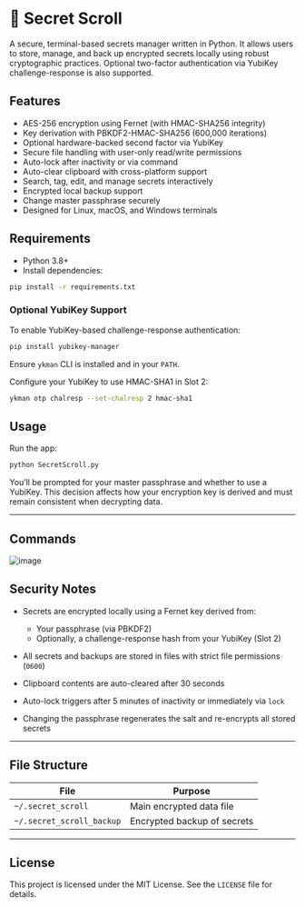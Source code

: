 # 📜 Secret Scroll

A secure, terminal-based secrets manager written in Python. It allows users to store, manage, and back up encrypted secrets locally using robust cryptographic practices. Optional two-factor authentication via YubiKey challenge-response is also supported.

## Features

* AES-256 encryption using Fernet (with HMAC-SHA256 integrity)
* Key derivation with PBKDF2-HMAC-SHA256 (600,000 iterations)
* Optional hardware-backed second factor via YubiKey
* Secure file handling with user-only read/write permissions
* Auto-lock after inactivity or via command
* Auto-clear clipboard with cross-platform support
* Search, tag, edit, and manage secrets interactively
* Encrypted local backup support
* Change master passphrase securely
* Designed for Linux, macOS, and Windows terminals

## Requirements

* Python 3.8+
* Install dependencies:

```bash
pip install -r requirements.txt
```

### Optional YubiKey Support

To enable YubiKey-based challenge-response authentication:

```bash
pip install yubikey-manager
```

Ensure `ykman` CLI is installed and in your `PATH`.

Configure your YubiKey to use HMAC-SHA1 in Slot 2:

```bash
ykman otp chalresp --set-chalresp 2 hmac-sha1
```


## Usage

Run the app:

```bash
python SecretScroll.py
```

You’ll be prompted for your master passphrase and whether to use a YubiKey. This decision affects how your encryption key is derived and must remain consistent when decrypting data.

---

## Commands

![image](https://github.com/user-attachments/assets/93bc16e8-cbd5-4fd0-8568-dc770653f4f4)

## Security Notes

* Secrets are encrypted locally using a Fernet key derived from:

  * Your passphrase (via PBKDF2)
  * Optionally, a challenge-response hash from your YubiKey (Slot 2)
* All secrets and backups are stored in files with strict file permissions (`0600`)
* Clipboard contents are auto-cleared after 30 seconds
* Auto-lock triggers after 5 minutes of inactivity or immediately via `lock`
* Changing the passphrase regenerates the salt and re-encrypts all stored secrets

---

## File Structure

| File                      | Purpose                     |
| ------------------------- | --------------------------- |
| `~/.secret_scroll`        | Main encrypted data file    |
| `~/.secret_scroll_backup` | Encrypted backup of secrets |

---

## License

This project is licensed under the MIT License. See the `LICENSE` file for details.
